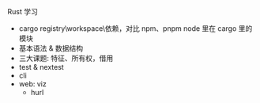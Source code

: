 Rust 学习

- cargo registry\workspace\依赖，对比 npm、pnpm
  node 里在 cargo 里的模块
- 基本语法 & 数据结构
- 三大课题: 特征、所有权，借用
- test & nextest
- cli
- web: viz
  - hurl
